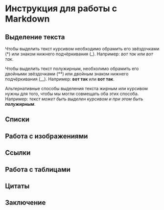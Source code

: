 # Инструкция для работы с Markdown

## Выделение текста

Чтобы выделить текст курсивом необходимо обрамить его звёздочками (*) или знаком нижнего подчёркивания (_). Например: *вот так* или _вот так_.

Чтобы выделить текст полужирным, необхолимо обрамить его двойными звёздочками (**) или двойным знаком нижнего подчёркивания (__). Например: **вот так** или __вот так__.

Альтернативные способы выделения текста жирным или курсивом нужны для того, чтобы мы могли совмещать оба этих способа. Например: _текст может быть выделен курсивом и при этом быть **полужирным**_.

## Списки

## Работа с изображениями

## Ссылки

## Работа с таблицами

## Цитаты

## Заключение